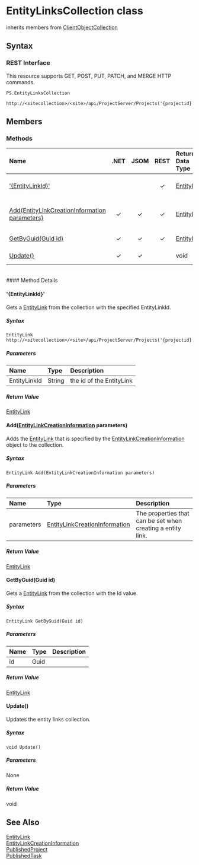 [comment]: # (Name:EntityLinksCollection)
[comment]: # (Type:class)
[comment]: # (Status:Incomplete)

# <a name="name"></a>EntityLinksCollection class

inherits members from [ClientObjectCollection<EntityLink>](https://msdn.microsoft.com/EN-US/library/ee539303)<br/>

<a name="description"></a>

## <a name="syntax"></a>Syntax

### REST Interface

This resource supports GET, POST, PUT, PATCH, and MERGE HTTP commands.

```
PS.EntityLinksCollection

http://<sitecollection>/<site>/api/ProjectServer/Projects('{projectid}')/EntityLinks
```

## <a name="members"></a>Members

### <a name="methods"></a>Methods

|**Name**|**.NET**|**JSOM**|**REST**|**Return Data Type**|**Description**|
|:-----|:-----:|:-----:|:-----:|:-----|:-----|
|[&#39;{EntityLinkId}&#39;](#&#39;{EntityLinkId}&#39;)|||&#x2713;|[EntityLink](EntityLink.md)|Gets a [EntityLink](EntityLink.md) from the collection with the specified EntityLinkId.|
|[Add(EntityLinkCreationInformation parameters)](#Add_[EntityLinkCreationInformation]_EntityLinkCreationInformation.md__parameters_)|&#x2713;|&#x2713;|&#x2713;|[EntityLink](EntityLink.md)|Adds the [EntityLink](EntityLink.md) that is specified by the [EntityLinkCreationInformation](EntityLinkCreationInformation.md) object to the collection.|
|[GetByGuid(Guid id)](#GetByGuid_Guid_id_)|&#x2713;|&#x2713;|&#x2713;|[EntityLink](EntityLink.md)|Gets a [EntityLink](EntityLink.md) from the collection with the Id value.|
|[Update()](#Update__)|&#x2713;|&#x2713;||void|Updates the entity links collection.|

<br/>
#### Method Details

#### <a name="&#39;{EntityLinkId}&#39;"></a>&#39;{EntityLinkId}&#39;
 
Gets a [EntityLink](EntityLink.md) from the collection with the specified EntityLinkId.

##### Syntax

```
EntityLink http://<sitecollection>/<site>/api/ProjectServer/Projects('{projectid}')/EntityLinks('{EntityLinkId}')
```

##### Parameters
|**Name** |**Type**|**Description**|
|:------ |:----|:------ |
|EntityLinkId|String|the id of the EntityLink|

##### Return Value

[EntityLink](EntityLink.md)

#### <a name="Add_[EntityLinkCreationInformation]_EntityLinkCreationInformation.md__parameters_"></a>Add([EntityLinkCreationInformation](EntityLinkCreationInformation.md) parameters)
 
Adds the [EntityLink](EntityLink.md) that is specified by the [EntityLinkCreationInformation](EntityLinkCreationInformation.md) object to the collection.

##### Syntax

```
EntityLink Add(EntityLinkCreationInformation parameters)
```

##### Parameters
|**Name** |**Type**|**Description**|
|:------ |:----|:------ |
|parameters|[EntityLinkCreationInformation](EntityLinkCreationInformation.md)|The properties that can be set when creating a entity link.|

##### Return Value

[EntityLink](EntityLink.md)

#### <a name="GetByGuid_Guid_id_"></a>GetByGuid(Guid id)
 
Gets a [EntityLink](EntityLink.md) from the collection with the Id value.

##### Syntax

```
EntityLink GetByGuid(Guid id)
```

##### Parameters
|**Name** |**Type**|**Description**|
|:------ |:----|:------ |
|id|Guid||

##### Return Value

[EntityLink](EntityLink.md)

#### <a name="Update__"></a>Update()
 
Updates the entity links collection.

##### Syntax

```
void Update()
```

##### Parameters

None

##### Return Value

void

## <a name="seeAlso"></a>See Also

[EntityLink](EntityLink.md)<br/>
[EntityLinkCreationInformation](EntityLinkCreationInformation.md)<br/>
[PublishedProject](PublishedProject.md)<br/>
[PublishedTask](PublishedTask.md)<br/>
